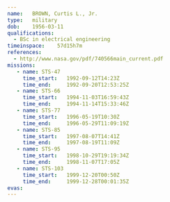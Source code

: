 ```yaml
---
name:	BROWN, Curtis L., Jr.
type:	military
dob:	1956-03-11
qualifications:
  - BSc in electrical engineering
timeinspace:	57d15h7m
references:
  - http://www.nasa.gov/pdf/740566main_current.pdf
missions:
   - name: STS-47
     time_start:   1992-09-12T14:23Z
     time_end:     1992-09-20T12:53:25Z
   - name: STS-66
     time_start:   1994-11-03T16:59:43Z
     time_end:     1994-11-14T15:33:46Z
   - name: STS-77
     time_start:   1996-05-19T10:30Z
     time_end:     1996-05-29T11:09:19Z
   - name: STS-85
     time_start:   1997-08-07T14:41Z
     time_end:     1997-08-19T11:09Z
   - name: STS-95
     time_start:   1998-10-29T19:19:34Z
     time_end:     1998-11-07T17:05Z
   - name: STS-103
     time_start:   1999-12-20T00:50Z
     time_end:     1999-12-28T00:01:35Z
evas:
---
```

